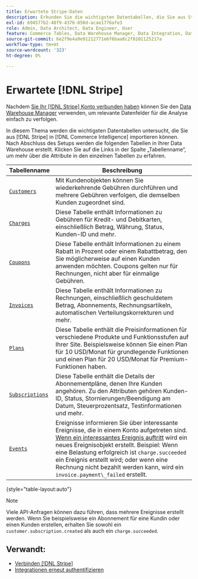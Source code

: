 ```yaml
---
title: Erwartete Stripe-Daten
description: Erkunden Sie die wichtigsten Datentabellen, die Sie aus Stripe in Commerce Intelligence importieren können.
exl-id: 694577b2-48f9-4376-850d-acae1776afe3
role: Admin, Data Architect, Data Engineer, User
feature: Commerce Tables, Data Warehouse Manager, Data Integration, Data Import/Export
source-git-commit: 6e2f9e4a9e91212771e6f6baa8c2f8101125217a
workflow-type: tm+mt
source-wordcount: '323'
ht-degree: 0%

---
```


# Erwartete [!DNL Stripe]

Nachdem [Sie Ihr [!DNL Stripe] Konto verbunden haben](../integrations/stripe.md) können Sie den [Data Warehouse Manager](../../../data-analyst/data-warehouse-mgr/tour-dwm.md) verwenden, um relevante Datenfelder für die Analyse einfach zu verfolgen.

In diesem Thema werden die wichtigsten Datentabellen untersucht, die Sie aus [!DNL Stripe] in [!DNL Commerce Intelligence] importieren können. Nach Abschluss des Setups werden die folgenden Tabellen in Ihrer Data Warehouse erstellt. Klicken Sie auf die Links in der Spalte „Tabellenname“, um mehr über die Attribute in den einzelnen Tabellen zu erfahren.

| **Tabellenname** | **Beschreibung** |
|-----|-----|
| [`Customers`](https://stripe.com/docs/sources/customers) | Mit Kundenobjekten können Sie wiederkehrende Gebühren durchführen und mehrere Gebühren verfolgen, die demselben Kunden zugeordnet sind. |
| [`Charges`](https://stripe.com/docs/payments/payment-intents/migration/charges) | Diese Tabelle enthält Informationen zu Gebühren für Kredit- und Debitkarten, einschließlich Betrag, Währung, Status, Kunden-ID und mehr. |
| [`Coupons`](https://stripe.com/docs/api/coupons/object) | Diese Tabelle enthält Informationen zu einem Rabatt in Prozent oder einem Rabattbetrag, den Sie möglicherweise auf einen Kunden anwenden möchten. Coupons gelten nur für Rechnungen, nicht aber für einmalige Gebühren. |
| [`Invoices`](https://stripe.com/docs/billing/migration/invoice-states) | Diese Tabelle enthält Informationen zu Rechnungen, einschließlich geschuldetem Betrag, Abonnements, Rechnungsartikeln, automatischen Verteilungskorrekturen und mehr. |
| [`Plans`](https://stripe.com/docs/api/plans/object) | Diese Tabelle enthält die Preisinformationen für verschiedene Produkte und Funktionsstufen auf Ihrer Site. Beispielsweise können Sie einen Plan für 10 USD/Monat für grundlegende Funktionen und einen Plan für 20 USD/Monat für Premium-Funktionen haben. |
| [`Subscriptions`](https://stripe.com/docs/api/subscriptions/object) | Diese Tabelle enthält die Details der Abonnementpläne, denen Ihre Kunden angehören. Zu den Attributen gehören Kunden-ID, Status, Stornierungen/Beendigung am Datum, Steuerprozentsatz, Testinformationen und mehr. |
| [`Events`](https://stripe.com/docs/development/dashboard/events) | Ereignisse informieren Sie über interessante Ereignisse, die in einem Konto aufgetreten sind. [Wenn ein interessantes Ereignis auftritt](https://stripe.com/docs/api/events/types) wird ein neues Ereignisobjekt erstellt. Beispiel: Wenn eine Belastung erfolgreich ist `charge.succeeded` ein Ereignis erstellt wird; oder wenn eine Rechnung nicht bezahlt werden kann, wird ein `invoice.payment\_failed` erstellt. |

{style="table-layout:auto"}

>[!NOTE]
>
>Viele API-Anfragen können dazu führen, dass mehrere Ereignisse erstellt werden. Wenn Sie beispielsweise ein Abonnement für eine Kundin oder einen Kunden erstellen, erhalten Sie sowohl ein `customer.subscription.created` als auch ein `charge.succeeded`.

## Verwandt:

* [Verbinden [!DNL Stripe]](../integrations/stripe.md)
* [Integrationen erneut authentifizieren](https://experienceleague.adobe.com/docs/commerce-knowledge-base/kb/how-to/mbi-reauthenticating-integrations.html)
